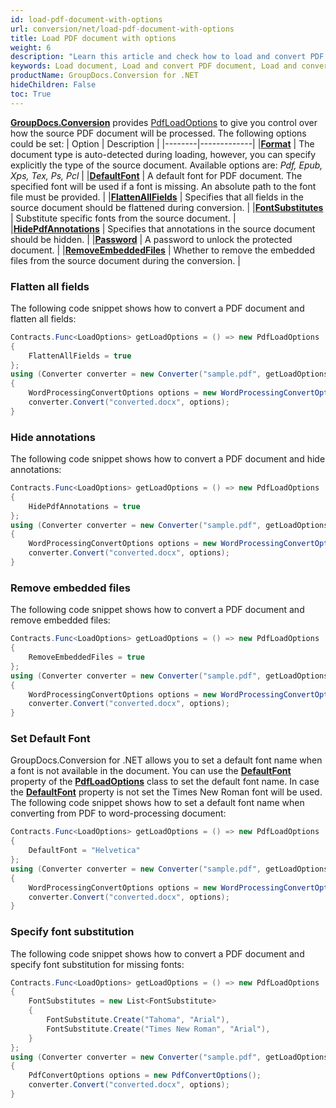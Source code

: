 ```yaml
---
id: load-pdf-document-with-options
url: conversion/net/load-pdf-document-with-options
title: Load PDF document with options
weight: 6
description: "Learn this article and check how to load and convert PDF documents with advanced options using GroupDocs.Conversion for .NET API."
keywords: Load document, Load and convert PDF document, Load and convert EPUB document, Load and convert XPS document 
productName: GroupDocs.Conversion for .NET
hideChildren: False
toc: True
---
```

[**GroupDocs.Conversion**](https://products.groupdocs.com/conversion/net) provides [PdfLoadOptions](https://reference.groupdocs.com/conversion/net/groupdocs.conversion.options.load/pdfloadoptions) to give you control over how the source PDF document will be processed. The following options could be set:
| Option | Description |
|--------|-------------|
|**[Format](https://reference.groupdocs.com/conversion/net/groupdocs.conversion.options.load/pdfloadoptions/format)** | The document type is auto-detected during loading, however, you can specify explicitly the type of the source document. Available options are: *Pdf, Epub, Xps, Tex, Ps, Pcl* |
|**[DefaultFont](https://reference.groupdocs.com/conversion/net/groupdocs.conversion.options.load/pdfloadoptions/defaultfont/)** | A default font for PDF document. The specified font will be used if a font is missing. An absolute path to the font file must be provided. |
|**[FlattenAllFields](https://reference.groupdocs.com/conversion/net/groupdocs.conversion.options.load/pdfloadoptions/flattenallfields)** | Specifies that all fields in the source document should be flattened during conversion. |
|**[FontSubstitutes](https://reference.groupdocs.com/conversion/net/groupdocs.conversion.options.load/pdfloadoptions/fontsubstitutes)** | Substitute specific fonts from the source document. |
|**[HidePdfAnnotations](https://reference.groupdocs.com/conversion/net/groupdocs.conversion.options.load/pdfloadoptions/hidepdfannotations)** | Specifies that annotations in the source document should be hidden. |
|**[Password](https://reference.groupdocs.com/conversion/net/groupdocs.conversion.options.load/pdfloadoptions/password)** | A password to unlock the protected document. |
|**[RemoveEmbeddedFiles](https://reference.groupdocs.com/conversion/net/groupdocs.conversion.options.load/pdfloadoptions/removeembeddedfiles)** | Whether to remove the embedded files from the source document during the conversion. |




### Flatten all fields

The following code snippet shows how to convert a PDF document and flatten all fields:

```csharp
Contracts.Func<LoadOptions> getLoadOptions = () => new PdfLoadOptions
{
    FlattenAllFields = true
};
using (Converter converter = new Converter("sample.pdf", getLoadOptions))
{
    WordProcessingConvertOptions options = new WordProcessingConvertOptions();
    converter.Convert("converted.docx", options);
}
```

### Hide annotations

The following code snippet shows how to convert a PDF document and hide annotations:

```csharp
Contracts.Func<LoadOptions> getLoadOptions = () => new PdfLoadOptions
{
    HidePdfAnnotations = true
};
using (Converter converter = new Converter("sample.pdf", getLoadOptions))
{
    WordProcessingConvertOptions options = new WordProcessingConvertOptions();
    converter.Convert("converted.docx", options);
}
```

### Remove embedded files

The following code snippet shows how to convert a PDF document and remove embedded files:

```csharp
Contracts.Func<LoadOptions> getLoadOptions = () => new PdfLoadOptions
{
    RemoveEmbeddedFiles = true
};
using (Converter converter = new Converter("sample.pdf", getLoadOptions))
{
    WordProcessingConvertOptions options = new WordProcessingConvertOptions();
    converter.Convert("converted.docx", options);
}
```

### Set Default Font

GroupDocs.Conversion for .NET allows you to set a default font name when a font is not available in the document. You can use the **[DefaultFont](https://reference.groupdocs.com/conversion/net/groupdocs.conversion.options.load/pdfloadoptions/defaultfont)** property of the **[PdfLoadOptions](https://reference.groupdocs.com/conversion/net/groupdocs.conversion.options.load/pdfloadoptions)** class to set the default font name. In case the **[DefaultFont](https://reference.groupdocs.com/conversion/net/groupdocs.conversion.options.load/pdfloadoptions/defaultfont)** property is not set the Times New Roman font will be used. The following code snippet shows how to set a default font name when converting from PDF to word-processing document:

```csharp
Contracts.Func<LoadOptions> getLoadOptions = () => new PdfLoadOptions
{
    DefaultFont = "Helvetica"
};
using (Converter converter = new Converter("sample.pdf", getLoadOptions))
{
    WordProcessingConvertOptions options = new WordProcessingConvertOptions();
    converter.Convert("converted.docx", options);
}
```

### Specify font substitution

The following code snippet shows how to convert a PDF document and specify font substitution for missing fonts:

```csharp
Contracts.Func<LoadOptions> getLoadOptions = () => new PdfLoadOptions
{
    FontSubstitutes = new List<FontSubstitute>
    {
        FontSubstitute.Create("Tahoma", "Arial"),
        FontSubstitute.Create("Times New Roman", "Arial"),
    }
};
using (Converter converter = new Converter("sample.pdf", getLoadOptions))
{
    PdfConvertOptions options = new PdfConvertOptions();
    converter.Convert("converted.docx", options);
}
```
